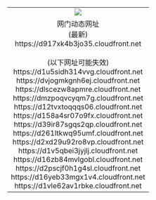 ﻿<table>
  <tr></tr>
  <tr><td colspan=2 align=center><img src="https://d917xk4b3jo35.cloudfront.net/Up/oGate.jpg" /></td></tr>
  <tr><td colspan=2 align=center>网门动态网址<br/>(最新)
<br>https://d917xk4b3jo35.cloudfront.net
<br/><br/>(以下网址可能失效)
<br>https://d1u5sidh314vvg.cloudfront.net
<br>https://dvjogmkgnh6ej.cloudfront.net
<br>https://dlscezw8apmre.cloudfront.net
<br>https://dmzpoqvcyqm7g.cloudfront.net
<br>https://d12tvxtoqqqs06.cloudfront.net
<br>https://d158a4sr07o9fx.cloudfront.net
<br>https://d39ir87sgqs2qp.cloudfront.net
<br>https://d261ltkwq95umf.cloudfront.net
<br>https://d2xd29u92ro8vp.cloudfront.net
<br>https://d1v5qbei3jyjlj.cloudfront.net
<br>https://d16zb84mvlgobl.cloudfront.net
<br>https://d2pscjf0h1g4sl.cloudfront.net
<br>https://d16yeb33mgx1v4.cloudfront.net
<br>https://d1vle62av1rbke.cloudfront.net
    </td>
  </tr>
</table>
